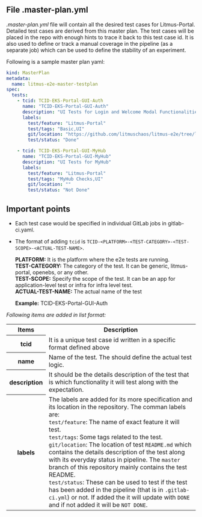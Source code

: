 ## File .master-plan.yml

_.master-plan.yml_ file will contain all the desired test cases for Litmus-Portal. Detailed test cases are derived from this master plan. The test cases will be placed in the repo with enough hints to trace it back to this test case id. It is also used to define or track a manual coverage in the pipeline (as a separate job) which can be used to define the stability of an experiment.

Following is a sample master plan yaml:

```yaml
kind: MasterPlan
metadata:
  name: litmus-e2e-master-testplan
spec:
  tests:
    - tcid: TCID-EKS-Portal-GUI-Auth
      name: "TCID-EKS-Portal-GUI-Auth"
      description: "UI Tests for Login and Welcome Modal Functionalities"
      labels:
        test/feature: "Litmus-Portal"
        test/tags: "Basic,UI"
        git/location: "https://github.com/litmuschaos/litmus-e2e/tree/litmus-portal/CypressE2E/cypress/integration/Basic_Setup"
        test/status: "Done"

    - tcid: TCID-EKS-Portal-GUI-MyHub
      name: "TCID-EKS-Portal-GUI-MyHub"
      description: "UI Tests for MyHub"
      labels:
        test/feature: "Litmus-Portal"
        test/tags: "MyHub Checks,UI"
        git/location: ""
        test/status: "Not Done"
```

## Important points

- Each test case would be specified in individual GitLab jobs in gitlab-ci.yaml.<br>
- The format of adding `tcid` is `TCID-<PLATFORM>-<TEST-CATEGORY>-<TEST-SCOPE>-<ACTUAL-TEST-NAME>`. <br>

  **PLATFORM:** It is the platform where the e2e tests are running.<br>
  **TEST-CATEGORY:** The category of the test. It can be generic, litmus-portal, openebs, or any other.<br>
  **TEST-SCOPE:** Specify the scope of the test. It can be an app for application-level test or infra for infra level test.<br>
  **ACTUAL-TEST-NAME:** The actual name of the test<br>

  **Example:** TCID-EKS-Portal-GUI-Auth

_Following items are added in list format:_

<table>
  <tr>
    <th>Items</th>
    <th>Description</th>
  </tr>
  <tr>
    <th>tcid</th>
    <td>It is a unique test case id written in a specific format defined above</td>
  </tr>
  <tr>
    <th>name</th>
    <td>Name of the test. The should define the actual test logic.</td>
  </tr>
  </tr>
  <tr>
    <th>description</th>
    <td>It should be the details description of the test that is which functionality it will test along with the expectation.</td>
  </tr>
  <tr>
    <th>labels</th>
    <td>The labels are added for its more specification and its location in the repository. The comman labels are:<br>
     <code>test/feature</code>: The name of exact feature it will test.<br>
    <code>test/tags</code>: Some tags related to the test.<br>
    <code>git/location</code>: The location of test <code>README.md</code> which contains the details description of the test along with its everyday status in pipeline. The <code>master</code> branch of this repository mainly contains the test README.<br>
    <code>test/status</code>: These can be used to test if the test has been added in the pipeline (that is in <code>.gitlab-ci.yml</code>) or not. If added the it will update with <code>DONE</code> and if not added it will be <code>NOT DONE</code>.
    </td>
  </tr>
</table>

